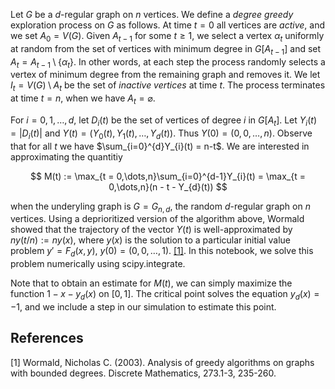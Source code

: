 Let $G$ be a $d$-regular graph on $n$ vertices. We define a *degree greedy* exploration process on $G$ as follows. At time $t = 0$ all vertices are *active*, and we set $A_{0} = V(G)$. Given $A_{t-1}$ for some $t \geq 1$, we select a vertex $\alpha_{t}$ uniformly at random from the set of vertices with minimum degree in $G[A_{t-1}]$ and set $A_{t} = A_{t-1} \setminus \{\alpha_{t}\}$. In other words, at each step the process randomly selects a vertex of minimum degree from the remaining graph and removes it. We let $I_{t} = V(G) \setminus A_{t}$ be the set of *inactive vertices* at time $t$. The process terminates at time $t = n$, when we have $A_{t} = \varnothing.$

For $i = 0,1,\dots,d$, let $D_{i}(t)$ be the set of vertices of degree $i$ in $G[A_{t}]$. Let $Y_{i}(t) = |D_{i}(t)|$ and $Y(t) = (Y_{0}(t), Y_{1}(t),\dots, Y_{d}(t))$. Thus $Y(0) = (0,0,\dots,n)$. Observe that for all $t$ we have $\sum_{i=0}^{d}Y_{i}(t) = n-t$. We are interested in approximating the quantitiy

$$
  M(t) := \max_{t = 0,\dots,n}\sum_{i=0}^{d-1}Y_{i}(t) = \max_{t = 0,\dots,n}(n - t - Y_{d}(t))
$$

when the underyling graph is $G = G_{n,d}$, the random $d$-regular graph on $n$ vertices. Using a deprioritized version of the algorithm above, Wormald showed that the trajectory of the vector $Y(t)$ is well-approximated by $ny(t/n) := ny(x)$, where $y(x)$ is the solution to a particular initial value problem $y' = F_{d}(x,y)$, $y(0) = (0,0,\dots,1)$. [[1]](#1). In this notebook, we solve this problem numerically using scipy.integrate. 

Note that to obtain an estimate for $M(t)$, we can simply maximize the function $1 - x - y_{d}(x)$ on $[0,1]$. The critical point solves the equation $y_{d}(x) = -1$, and we include a step in our simulation to estimate this point.

## References
<a id="1">[1]</a> 
Wormald, Nicholas C. (2003). 
Analysis of greedy algorithms on graphs with bounded degrees. 
Discrete Mathematics, 273.1-3, 235-260.
